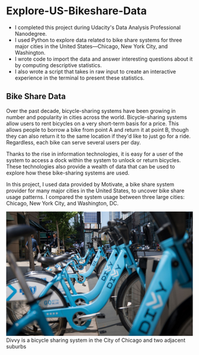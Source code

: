 # Explore-US-Bikeshare-Data
- I completed this project during Udacity's Data Analysis Professional Nanodegree.
- I used Python to explore data related to bike share systems for three major cities in the United States—Chicago, New York City, and Washington. 
- I wrote code to import the data and answer interesting questions about it by computing descriptive statistics. 
- I also wrote a script that takes in raw input to create an interactive experience in the terminal to present these statistics.

## Bike Share Data
Over the past decade, bicycle-sharing systems have been growing in number and popularity in cities across the world. Bicycle-sharing systems allow users to rent bicycles on a very short-term basis for a price. This allows people to borrow a bike from point A and return it at point B, though they can also return it to the same location if they'd like to just go for a ride. Regardless, each bike can serve several users per day.

Thanks to the rise in information technologies, it is easy for a user of the system to access a dock within the system to unlock or return bicycles. These technologies also provide a wealth of data that can be used to explore how these bike-sharing systems are used.

In this project, I used data provided by Motivate, a bike share system provider for many major cities in the United States, to uncover bike share usage patterns. I compared the system usage between three large cities: Chicago, New York City, and Washington, DC.

![Divvy bicycle sharing system](divvy.jpg "Divvy bicycle sharing system")
Divvy is a bicycle sharing system in the City of Chicago and two adjacent suburbs
